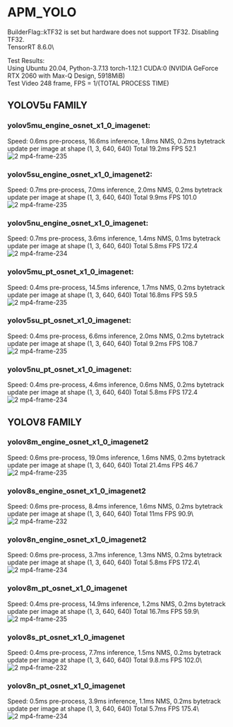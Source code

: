 # APM_YOLO

BuilderFlag::kTF32 is set but hardware does not support TF32. Disabling TF32.\
TensorRT 8.6.0\



Test Results:\
Using Ubuntu 20.04, Python-3.7.13 torch-1.12.1 CUDA:0 (NVIDIA GeForce RTX 2060 with Max-Q Design, 5918MiB) \
Test Video 248 frame, FPS = 1/(TOTAL PROCESS TIME)

## YOLOV5u FAMILY
### yolov5mu_engine_osnet_x1_0_imagenet:
Speed: 0.6ms pre-process, 16.6ms inference, 1.8ms NMS, 0.2ms bytetrack update per image at shape (1, 3, 640, 640) Total 19.2ms FPS 52.1\
![2 mp4-frame-235](https://user-images.githubusercontent.com/82593344/233098974-5de3924b-55eb-4e59-a977-e7e44e535df7.jpg)

### yolov5su_engine_osnet_x1_0_imagenet2:
Speed: 0.7ms pre-process, 7.0ms inference, 2.0ms NMS, 0.2ms bytetrack update per image at shape (1, 3, 640, 640) Total 9.9ms FPS 101.0\
![2 mp4-frame-235](https://user-images.githubusercontent.com/82593344/233100402-d526ac68-64a3-4fc4-b429-2b9dee2a06c8.jpg)

### yolov5nu_engine_osnet_x1_0_imagenet:
Speed: 0.7ms pre-process, 3.6ms inference, 1.4ms NMS, 0.1ms bytetrack update per image at shape (1, 3, 640, 640) Total 5.8ms FPS 172.4\
![2 mp4-frame-234](https://user-images.githubusercontent.com/82593344/233101246-7b33b64f-c559-4a11-8752-b1585d19bca2.jpg)

### yolov5mu_pt_osnet_x1_0_imagenet:
Speed: 0.4ms pre-process, 14.5ms inference, 1.7ms NMS, 0.2ms bytetrack update per image at shape (1, 3, 640, 640) Total 16.8ms FPS 59.5\
![2 mp4-frame-235](https://user-images.githubusercontent.com/82593344/233101864-a4ee39ae-aea5-479a-8c14-bcfc6b2ea2ae.jpg)

### yolov5su_pt_osnet_x1_0_imagenet:
Speed: 0.4ms pre-process, 6.6ms inference, 2.0ms NMS, 0.2ms bytetrack update per image at shape (1, 3, 640, 640) Total 9.2ms FPS 108.7\
![2 mp4-frame-235](https://user-images.githubusercontent.com/82593344/233102095-a3649aae-770a-45f0-b164-ce64f1a321b6.jpg)

### yolov5nu_pt_osnet_x1_0_imagenet:
Speed: 0.4ms pre-process, 4.6ms inference, 0.6ms NMS, 0.2ms bytetrack update per image at shape (1, 3, 640, 640) Total 5.8ms FPS 172.4\
![2 mp4-frame-234](https://user-images.githubusercontent.com/82593344/233102323-5c5569c1-e97c-4efc-8b31-5eaafa35db53.jpg)

## YOLOV8 FAMILY
### yolov8m_engine_osnet_x1_0_imagenet2
Speed: 0.6ms pre-process, 19.0ms inference, 1.6ms NMS, 0.2ms bytetrack update per image at shape (1, 3, 640, 640) Total 21.4ms FPS 46.7\
![2 mp4-frame-235](https://user-images.githubusercontent.com/82593344/233103622-8f16458a-c1e9-4ac2-8fbd-e1a8ac056382.jpg)

### yolov8s_engine_osnet_x1_0_imagenet2
Speed: 0.6ms pre-process, 8.4ms inference, 1.6ms NMS, 0.2ms bytetrack update per image at shape (1, 3, 640, 640) Total 11ms FPS 90.9\ 
![2 mp4-frame-232](https://user-images.githubusercontent.com/82593344/233104906-65e57dba-59cb-45bb-a79a-e8e01472fa33.jpg)


### yolov8n_engine_osnet_x1_0_imagenet2
Speed: 0.6ms pre-process, 3.7ms inference, 1.3ms NMS, 0.2ms bytetrack update per image at shape (1, 3, 640, 640) Total 5.8ms FPS 172.4\ 
![2 mp4-frame-234](https://user-images.githubusercontent.com/82593344/233104035-d203e8c7-281a-4f71-9d4d-070bf54a1247.jpg)

### yolov8m_pt_osnet_x1_0_imagenet
Speed: 0.4ms pre-process, 14.9ms inference, 1.2ms NMS, 0.2ms bytetrack update per image at shape (1, 3, 640, 640) Total 16.7ms FPS 59.9\ 
![2 mp4-frame-235](https://user-images.githubusercontent.com/82593344/233103799-d440454e-7a7c-4788-8448-271d56516951.jpg)
### yolov8s_pt_osnet_x1_0_imagenet
Speed: 0.4ms pre-process, 7.7ms inference, 1.5ms NMS, 0.2ms bytetrack update per image at shape (1, 3, 640, 640) Total 9.8.ms FPS 102.0\  
![2 mp4-frame-232](https://user-images.githubusercontent.com/82593344/233105038-c22811a0-6edf-4b39-8f57-4b01ef107b38.jpg)

### yolov8n_pt_osnet_x1_0_imagenet
Speed: 0.5ms pre-process, 3.9ms inference, 1.1ms NMS, 0.2ms bytetrack update per image at shape (1, 3, 640, 640) Total 5.7ms FPS 175.4\ 
![2 mp4-frame-234](https://user-images.githubusercontent.com/82593344/233104245-b05c3eed-fe32-4383-be12-92c7afbb1f68.jpg)






